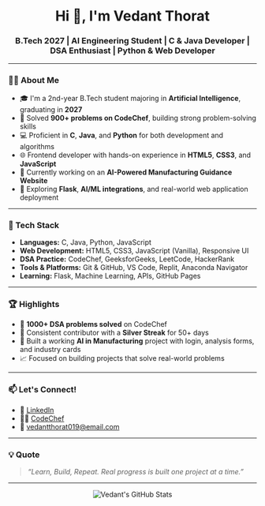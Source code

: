 <h1 align="center">Hi 👋, I'm Vedant Thorat</h1>
<h3 align="center">B.Tech 2027 | AI Engineering Student | C & Java Developer | DSA Enthusiast | Python & Web Developer</h3>

---

### 👨‍💻 About Me
- 🎓 I'm a 2nd-year B.Tech student majoring in **Artificial Intelligence**, graduating in **2027**
- 🔢 Solved **900+ problems on CodeChef**, building strong problem-solving skills
- 💻 Proficient in **C**, **Java**, and **Python** for both development and algorithms
- 🌐 Frontend developer with hands-on experience in **HTML5**, **CSS3**, and **JavaScript**
- 🤖 Currently working on an **AI-Powered Manufacturing Guidance Website**
- 🌱 Exploring **Flask**, **AI/ML integrations**, and real-world web application deployment

---

### 🚀 Tech Stack
- **Languages:** C, Java, Python, JavaScript  
- **Web Development:** HTML5, CSS3, JavaScript (Vanilla), Responsive UI  
- **DSA Practice:** CodeChef, GeeksforGeeks, LeetCode, HackerRank  
- **Tools & Platforms:** Git & GitHub, VS Code, Replit,   Anaconda Navigator  
- **Learning:** Flask, Machine Learning, APIs, GitHub Pages

---

### 🏆 Highlights
- 🥇 **1000+ DSA problems solved** on CodeChef  
- 🌟 Consistent contributor with a **Silver Streak** for 50+ days  
- 🚀 Built a working **AI in Manufacturing** project with login, analysis forms, and industry cards  
- 📈 Focused on building projects that solve real-world problems

---

### 📫 Let's Connect!
- 💼 [LinkedIn](linkedin.com/in/vedant-thorat-156b8628b)  
- 🧑‍💻 [CodeChef]([https://www.codechef.com/users/your-username](https://www.codechef.com/users/vedant_87))  
- 📧 vedantthorat019@email.com  

---

### 💡 Quote
> *“Learn, Build, Repeat. Real progress is built one project at a time.”*  

---

<p align="center">
  <img src="https://github-readme-stats.vercel.app/api?username=vedantthorat&show_icons=true&theme=radical" alt="Vedant's GitHub Stats" />
</p>
